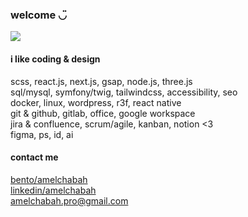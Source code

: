 <h3>welcome ◡̈</h3>
<!-- <h4>my most used languages</h4> -->
<!-- <img src="https://github-readme-stats.vercel.app/api/top-langs?username=amelchabah&layout=compact&hide_title=true&hide_border=true&theme=github_dark" /> -->
<img src="https://storage.googleapis.com/creatorspace-public/users%2Fclpppyff800bykz01j0efj9wy%2FxEHpjSneL7RIg4aT-idcard.gif" />

<h4>i like coding & design</h4>
<p>scss, react.js, next.js, gsap, node.js, three.js<br/>
sql/mysql, symfony/twig, tailwindcss, accessibility, seo<br/>
docker, linux, wordpress, r3f, react native<br/>
git & github, gitlab, office, google workspace<br/>
jira & confluence, scrum/agile, kanban, notion <3<br/>
  figma, ps, id, ai
</p>
 
  <h4>contact me</h4>
  <a href="https://bento.me/amelchabah" title="my bento" target="_blank">bento/amelchabah
</a><br>
  <a href="https://www.linkedin.com/in/amelchabah/" title="my linkedin" target="_blank">linkedin/amelchabah
</a><br><a href="mailto:amelchabah.pro@gmail.com" title="my mail" target="_blank">amelchabah.pro@gmail.com</a>
</div>

